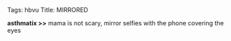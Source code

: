Tags: hbvu
Title: MIRRORED
  
**asthmatix >>** mama is not scary, mirror selfies with the phone covering the eyes
